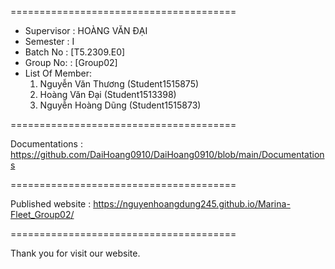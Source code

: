 =======================================
+ Supervisor		: HOÀNG VĂN ĐẠI 
+ Semester		: I	
+ Batch No		: [T5.2309.E0]	
+ Group No:		: [Group02]
+ List Of Member:
	1. Nguyễn Văn Thương  	(Student1515875)
	2. Hoàng Văn Đại	(Student1513398)
	3. Nguyễn Hoàng Dũng 	(Student1515873)


=======================================

Documentations : https://github.com/DaiHoang0910/DaiHoang0910/blob/main/Documentations

=======================================

Published website : https://nguyenhoangdung245.github.io/Marina-Fleet_Group02/

=======================================

Thank you for visit our website.

